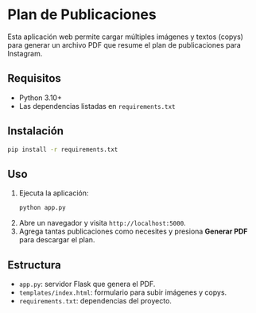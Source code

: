 # Plan de Publicaciones

Esta aplicación web permite cargar múltiples imágenes y textos (copys) para generar un archivo PDF que resume el plan de publicaciones para Instagram.

## Requisitos

- Python 3.10+
- Las dependencias listadas en `requirements.txt`

## Instalación

```bash
pip install -r requirements.txt
```

## Uso

1. Ejecuta la aplicación:
   ```bash
   python app.py
   ```
2. Abre un navegador y visita `http://localhost:5000`.
3. Agrega tantas publicaciones como necesites y presiona **Generar PDF** para descargar el plan.

## Estructura

- `app.py`: servidor Flask que genera el PDF.
- `templates/index.html`: formulario para subir imágenes y copys.
- `requirements.txt`: dependencias del proyecto.

